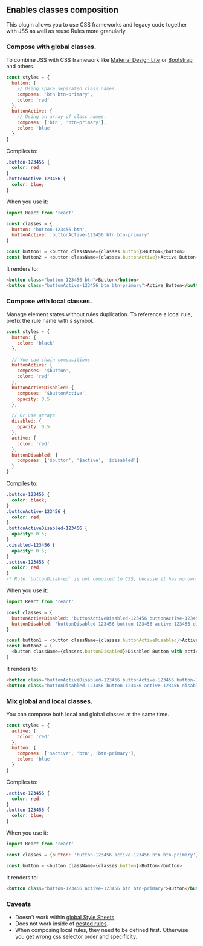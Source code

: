## Enables classes composition

This plugin allows you to use CSS frameworks and legacy code together with JSS as well as reuse Rules more granularly.

### Compose with global classes.

To combine JSS with CSS framework like [Material Design Lite](https://getmdl.io/) or [Bootstrap](http://getbootstrap.com/) and others.

```javascript
const styles = {
  button: {
    // Using space separated class names.
    composes: 'btn btn-primary',
    color: 'red'
  },
  buttonActive: {
    // Using an array of class names.
    composes: ['btn', 'btn-primary'],
    color: 'blue'
  }
}
```

Compiles to:

```css
.button-123456 {
  color: red;
}
.buttonActive-123456 {
  color: blue;
}
```

When you use it:

```javascript
import React from 'react'

const classes = {
  button: 'button-123456 btn',
  buttonActive: 'buttonActive-123456 btn btn-primary'
}

const button1 = <button className={classes.button}>Button</button>
const button2 = <button className={classes.buttonActive}>Active Button</button>
```

It renders to:

```html
<button class="button-123456 btn">Button</button>
<button class="buttonActive-123456 btn btn-primary">Active Button</button>
```

### Compose with local classes.

Manage element states without rules duplication.
To reference a local rule, prefix the rule name with `$` symbol.

```javascript
const styles = {
  button: {
    color: 'black'
  },

  // You can chain compositions
  buttonActive: {
    composes: '$button',
    color: 'red'
  },
  buttonActiveDisabled: {
    composes: '$buttonActive',
    opacity: 0.5
  },

  // Or use arrays
  disabled: {
    opacity: 0.5
  },
  active: {
    color: 'red'
  },
  buttonDisabled: {
    composes: ['$button', '$active', '$disabled']
  }
}
```

Compiles to:

```css
.button-123456 {
  color: black;
}
.buttonActive-123456 {
  color: red;
}
.buttonActiveDisabled-123456 {
  opacity: 0.5;
}
.disabled-123456 {
  opacity: 0.5;
}
.active-123456 {
  color: red;
}
/* Rule `buttonDisabled` is not compiled to CSS, because it has no own properties. */
```

When you use it:

```javascript
import React from 'react'

const classes = {
  buttonActiveDisabled: 'buttonActiveDisabled-123456 buttonActive-123456 button-123456',
  buttonDisabled: 'buttonDisabled-123456 button-123456 active-123456 disabled-123456'
}

const button1 = <button className={classes.buttonActiveDisabled}>Active Disabled Button</button>
const button2 = (
  <button className={classes.buttonDisabled}>Disabled Button with active state</button>
)
```

It renders to:

```html
<button class="buttonActiveDisabled-123456 buttonActive-123456 button-123456">Active Disabled Button</button>
<button class="buttonDisabled-123456 button-123456 active-123456 disabled-123456">Disabled Button with active state</button>
```

### Mix global and local classes.

You can compose both local and global classes at the same time.

```javascript
const styles = {
  active: {
    color: 'red'
  },
  button: {
    composes: ['$active', 'btn', 'btn-primary'],
    color: 'blue'
  }
}
```

Compiles to:

```css
.active-123456 {
  color: red;
}
.button-123456 {
  color: blue;
}
```

When you use it:

```javascript
import React from 'react'

const classes = {button: 'button-123456 active-123456 btn btn-primary'}

const button = <button className={classes.button}>Button</button>
```

It renders to:

```html
<button class="button-123456 active-123456 btn btn-primary">Button</button>
```

### Caveats

- Doesn't work within [global Style Sheets](https://github.com/cssinjs/jss/tree/master/packages/jss-plugin-syntax-global).
- Does not work inside of [nested rules](https://github.com/cssinjs/jss/tree/master/packages/jss-plugin-syntax-nested).
- When composing local rules, they need to be defined first. Otherwise you get wrong css selector order and specificity.
